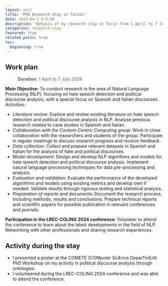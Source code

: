 ```yaml
---
layout: post
title: "PhD Research Stay in Torino"
date: 2024-04-1 0:0:00
description: "Details of my research stay in Turin from 1 April to 7 July 2024, focusing on NLP research on hate speech detection and political discourse analysis in Spanish and Italian."
categories: research-stay
featured: true
related_posts: true
toc:
  beginning: true
---
```


## Work plan
> **Duration:** 1 April to 7 July 2024

**Main Objective:** To conduct research in the area of Natural Language Processing (NLP), focusing on hate speech detection and political discourse analysis, with a special focus on Spanish and Italian discourses.
Activities:
- *Literature review*: Explore and review existing literature on hate speech detection and political discourse analysis in NLP. Analyse previous research related to case studies in Spanish and Italian.
- *Collaboration with the Content-Centric Computing group*: Work in close collaboration with the researchers and students of the group. Participate in regular meetings to discuss research progress and receive feedback.
- *Data collection*: Collect and prepare relevant datasets in Spanish and Italian for the analysis of hate and political discourses.
- *Model development*: Design and develop NLP algorithms and models for hate speech detection and political discourse analysis. Implement natural language processing techniques for data pre-processing and analysis.
- *Evaluation and validation*: Evaluate the performance of the developed algorithms and models using existing metrics and develop own if needed. Validate results through rigorous testing and statistical analysis.
- *Preparation of reports and documents*: Document the research process, including methods, results and conclusions. Prepare technical reports and scientific papers for possible publication in relevant conferences and journals.

**Participation in the LREC-COLING 2024 conference**: Volunteer to attend the conference to learn about the latest developments in the field of NLP. Networking with other professionals and sharing research experiences.

## Activity during the stay
- I presented a poster at the COMETE (COMputer SciEnce DeparTmEnt) PhD Workshop on my activity in political discourse analysis through ontologies.
- I volunteered during the LREC-COLING 2024 conference and was able to attend the conference.
